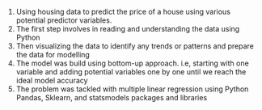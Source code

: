 1. Using housing data to predict the price of a house using various potential predictor variables.
2. The first step involves in reading and understanding the data using Python
3. Then visualizing the data to identify any trends or patterns and prepare the data for modelling
4. The model was build using bottom-up approach. i.e, starting with one variable and adding potential variables one by one until we reach the ideal model accuracy
5. The problem was tackled with multiple linear regression using Python Pandas, Sklearn, and statsmodels packages and libraries
